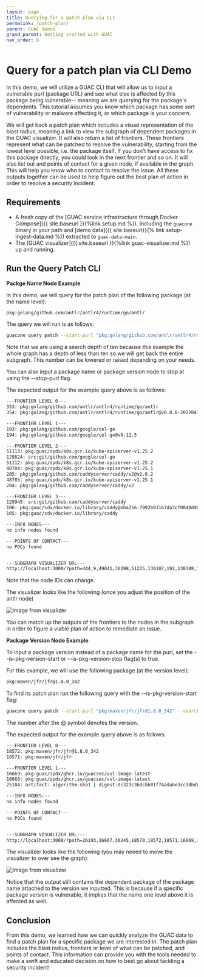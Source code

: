 ```yaml
---
layout: page
title: Querying for a patch plan via CLI
permalink: /patch-plan/
parent: GUAC demos
grand_parent: Getting started with GUAC
nav_order: 6
---
```


# Query for a patch plan via CLI Demo

In this demo, we will utilize a GUAC CLI that will allow us to input a
vulnerable purl (package URL) and see what else is affected by this package
being vulnerable-- meaning we are querying for the package's dependents. This
tutorial assumes you know which package has some sort of vulnerability or
malware affecting it, or which package is your concern.

We will get back a patch plan which includes a visual representation of the
blast radius, meaning a link to view the subgraph of dependent packages in the
GUAC visualizer. It will also return a list of frontiers. These frontiers
represent what can be patched to resolve the vulnerability, starting from the
lowest level possible, i.e. the package itself. If you don't have access to fix
this package directly, you could look in the next frontier and so on. It will
also list out and points of contact for a given node, if available in the graph.
This will help you know who to contact to resolve the issue. All these outputs
together can be used to help figure out the best plan of action in order to
resolve a security incident.

## Requirements

- A fresh copy of the [GUAC service infrastructure through Docker Compose]({{
  site.baseurl }}{%link setup.md %}). Including the `guacone` binary in your
  path and [demo data]({{ site.baseurl}}{% link setup-ingest-data.md %})
  extracted to `guac-data-main`.
- The [GUAC visualizer]({{ site.baseurl }}{%link guac-visualizer.md %}) up and
  running.

## Run the Query Patch CLI

**Packge Name Node Example**

In this demo, we will query for the patch plan of the following package (at the
name level):

```bash
pkg:golang/github.com/antlr/antlr4/runtime/go/antlr
```

The query we will run is as follows:

```bash
guacone query patch --start-purl "pkg:golang/github.com/antlr/antlr4/runtime/go/antlr" --search-depth 10
```

Note that we are using a search depth of ten because this example the whole
graph has a depth of less than ten so we will get back the entire subgraph. This
number can be lowered or raised depending on your needs.

You can also input a package name or package version node to stop at using the
--stop-purl flag.

The expected output for the example query above is as follows:

```bash
---FRONTIER LEVEL 0---
353: pkg:golang/github.com/antlr/antlr4/runtime/go/antlr
354: pkg:golang/github.com/antlr/antlr4/runtime/go/antlr@v0.0.0-20220418222510-f25a4f6275ed

---FRONTIER LEVEL 1---
193: pkg:golang/github.com/google/cel-go
194: pkg:golang/github.com/google/cel-go@v0.12.5

---FRONTIER LEVEL 2---
51113: pkg:guac/spdx/k8s.gcr.io/kube-apiserver-v1.25.2
129824: src:git/github.com/google/cel-go
51112: pkg:guac/spdx/k8s.gcr.io/kube-apiserver-v1.25.2
48784: pkg:guac/spdx/k8s.gcr.io/kube-apiserver-v1.25.1
205: pkg:golang/github.com/caddyserver/caddy/v2@v2.6.2
48785: pkg:guac/spdx/k8s.gcr.io/kube-apiserver-v1.25.1
204: pkg:golang/github.com/caddyserver/caddy/v2

---FRONTIER LEVEL 3---
129945: src:git/github.com/caddyserver/caddy
106: pkg:guac/cdx/docker.io/library/caddy@sha256:7992b931b7da3cf0840dd69ea74b2c67d423faf03408da8abdc31b7590a239a7?tag=latest
105: pkg:guac/cdx/docker.io/library/caddy

---INFO NODES---
no info nodes found

---POINTS OF CONTACT---
no POCs found


---SUBGRAPH VISUALIZER URL---
http://localhost:3000/?path=444,9,49041,36298,51225,130107,192,130308,129720,500,49018,51117,130044,203,130284,129937,465,353,354,193,194,51113,129824,51112,48784,205,48785,204,129945,106,105
```

Note that the node IDs can change.

The visualizer looks like the following (once you adjust the position of the
antlr node)

![Image from visualizer](assets/images/patch-cli-demo1.png)

You can match up the outputs of the frontiers to the nodes in the subgraph in
order to figure a viable plan of action to remediate an issue.

**Package Version Node Example**

To input a package version instead of a package name for the purl, set the
--is-pkg-version-start or --is-pkg-version-stop flag(s) to true.

For this example, we will use the following package (at the version level):

```bash
pkg:maven/jfr/jfr@1.8.0_342
```

To find its patch plan run the following query with the --is-pkg-version-start
flag:

```bash
guacone query patch --start-purl "pkg:maven/jfr/jfr@1.8.0_342" --search-depth 10 --is-pkg-version-start true
```

The number after the @ symbol denotes the version.

The expected output for the example query above is as follows:

```bash
---FRONTIER LEVEL 0---
18572: pkg:maven/jfr/jfr@1.8.0_342
18571: pkg:maven/jfr/jfr

---FRONTIER LEVEL 1---
16669: pkg:guac/spdx/ghcr.io/guacsec/vul-image-latest
16668: pkg:guac/spdx/ghcr.io/guacsec/vul-image-latest
25104: artifact: algorithm-sha1 | digest:dc323c36dcbb81f74adabe3cc38bdb88bb5dbe66

---INFO NODES---
no info nodes found

---POINTS OF CONTACT---
no POCs found


---SUBGRAPH VISUALIZER URL---
http://localhost:3000/?path=26193,16667,36245,18570,18572,18571,16669,16668,25104
```

The visualizer looks like the following (you may neeed to move the visualizer to
over see the graph):

![Image from visualizer](assets/images/patch-cli-demo2.png)

Notice that the output still contains the dependent package of the package name
attached to the version we inputted. This is because if a specific package
version is vulnerable, it implies that the name one level above it is affected
as well.

## Conclusion

From this demo, we learned how we can quickly analyze the GUAC data to find a
patch plan for a specific package we are interested in. The patch plan includes
the blast radius, frontiers or level of what can be patched, and points of
contact. This information can provide you with the tools needed to make a swift
and educated decision on how to best go about tackling a security incident!
